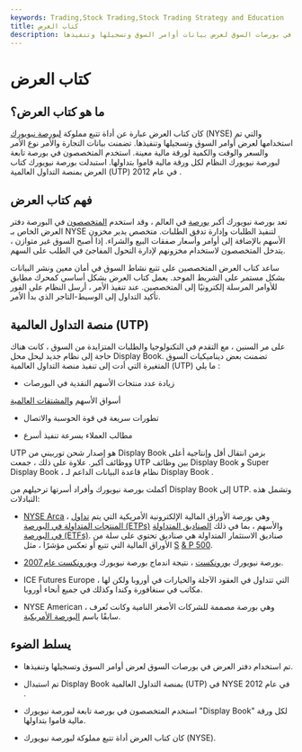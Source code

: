 ```yaml
---
keywords: Trading,Stock Trading,Stock Trading Strategy and Education
title: كتاب العرض
description: كان كتاب العرض عبارة عن أداة تتبع مملوكة لبورصة نيويورك تُستخدم في بورصات السوق لعرض بيانات أوامر السوق وتسجيلها وتنفيذها.
---
```


# كتاب العرض
## ما هو كتاب العرض؟

كان كتاب العرض عبارة عن أداة تتبع مملوكة [لبورصة نيويورك](/nyse) (NYSE) والتي تم استخدامها لعرض أوامر السوق وتسجيلها وتنفيذها. تضمنت بيانات التجارة والأمر نوع الأمر والسعر والوقت والكمية لورقة مالية معينة. استخدم المتخصصون في بورصة تابعة لبورصة نيويورك النظام لكل ورقة مالية قاموا بتداولها. استبدلت بورصة نيويورك كتاب العرض بمنصة التداول العالمية (UTP) في عام 2012 .

## فهم كتاب العرض

تعد بورصة نيويورك أكبر [بورصة](/equity) في العالم ، وقد استخدم [المتخصصون](/specialist) في البورصة دفتر العرض الخاص بـ NYSE لتنفيذ الطلبات وإدارة تدفق الطلبات. متخصص يدير مخزون الأسهم بالإضافة إلى أوامر وأسعار صفقات البيع والشراء. إذا أصبح السوق غير متوازن ، يتدخل المتخصصون لاستخدام مخزونهم لإدارة التحول المفاجئ في الطلب على السهم.

ساعد كتاب العرض المتخصصين على تتبع نشاط السوق في أمان معين ونشر البيانات بشكل مستمر على الشريط الموحد. يعمل كتاب العرض بشكل أساسي كمحرك مطابق للأوامر المرسلة إلكترونيًا إلى المتخصصين. عند تنفيذ الأمر ، أرسل النظام على الفور تأكيد التداول إلى الوسيط-التاجر الذي بدأ الأمر.

## منصة التداول العالمية (UTP)

على مر السنين ، مع التقدم في التكنولوجيا والطلبات المتزايدة من السوق ، كانت هناك حاجة إلى نظام جديد ليحل محل Display Book. تضمنت بعض ديناميكيات السوق المتغيرة التي أدت إلى تنفيذ منصة التداول العالمية (UTP) ما يلي :

- زيادة عدد منتجات الأسهم النقدية في البورصات

أسواق الأسهم [والمشتقات العالمية](/derivative)

- تطورات سريعة في قوة الحوسبة والاتصال

- مطالب العملاء بسرعة تنفيذ أسرع

UTP هو إصدار شحن توربيني من Display Book بزمن انتقال أقل وإنتاجية أعلى ووظائف أكبر. علاوة على ذلك ، جمعت UTP بين وظائف Display Book و Super Display Book ، نظام قاعدة البيانات الداعم لـ Display Book .

أكملت بورصة نيويورك وأفراد أسرتها ترحيلهم من Display Book إلى UTP. وتشمل هذه التبادلات:

- [NYSE Arca](/nyse-arca) ، وهي بورصة الأوراق المالية الإلكترونية الأمريكية التي يتم [تداول المنتجات المتداولة في البورصة (ETPs)](/exchange-traded-products-etp) والأسهم ، بما في ذلك [الصناديق المتداولة في البورصة (ETFs)](/etf). صناديق الاستثمار المتداولة هي صناديق تحتوي على سلة من الأوراق المالية التي تتبع أو تعكس مؤشرًا ، مثل [S](/sp500) [& P 500](/sp500).

- بورصة نيويورك [يورونكست](/euronext) ، نتيجة اندماج بورصة نيويورك [ويورونكست عام 2007](/euronext).

- ICE Futures Europe ، التي تتداول في العقود الآجلة والخيارات في أوروبا ولكن لها مكاتب في سنغافورة وكندا وكذلك في جميع أنحاء أوروبا.

- NYSE American ، وهي بورصة مصممة للشركات الأصغر النامية وكانت تُعرف سابقًا باسم [البورصة الأمريكية](/amex).

## يسلط الضوء

- تم استخدام دفتر العرض في بورصات السوق لعرض أوامر السوق وتسجيلها وتنفيذها.

- تم استبدال Display Book بمنصة التداول العالمية (UTP) في NYSE في عام 2012 .

- استخدم المتخصصون في بورصة تابعة لبورصة نيويورك "Display Book" لكل ورقة مالية قاموا بتداولها.

- كان كتاب العرض أداة تتبع مملوكة لبورصة نيويورك (NYSE).

